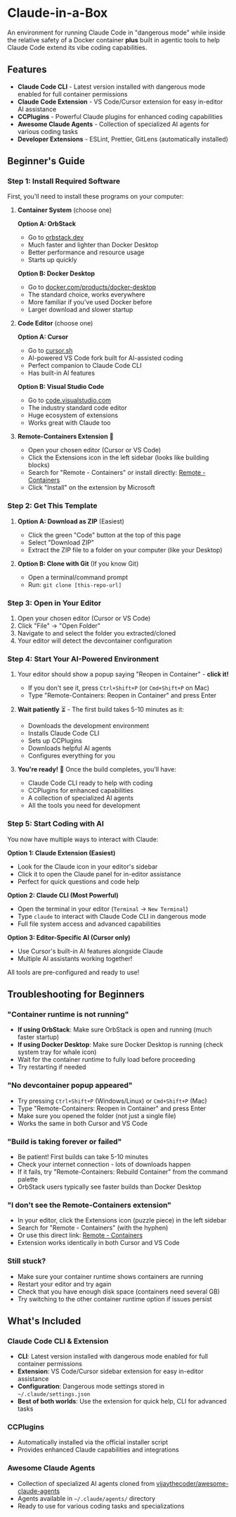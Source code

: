# Claude-in-a-Box

An environment for running Claude Code in "dangerous mode" while inside the relative safety of a Docker container **plus** built in agentic tools to help Claude Code extend its vibe coding capabilities.

## Features

- **Claude Code CLI** - Latest version installed with dangerous mode enabled for full container permissions
- **Claude Code Extension** - VS Code/Cursor extension for easy in-editor AI assistance
- **CCPlugins** - Powerful Claude plugins for enhanced coding capabilities
- **Awesome Claude Agents** - Collection of specialized AI agents for various coding tasks
- **Developer Extensions** - ESLint, Prettier, GitLens (automatically installed)

## Beginner's Guide

### Step 1: Install Required Software
First, you'll need to install these programs on your computer:

1. **Container System** (choose one)
   
   **Option A: OrbStack**
   - Go to [orbstack.dev](https://orbstack.dev)
   - Much faster and lighter than Docker Desktop
   - Better performance and resource usage
   - Starts up quickly
   
   **Option B: Docker Desktop**
   - Go to [docker.com/products/docker-desktop](https://docker.com/products/docker-desktop)
   - The standard choice, works everywhere
   - More familiar if you've used Docker before
   - Larger download and slower startup

2. **Code Editor** (choose one)

   **Option A: Cursor**
   - Go to [cursor.sh](https://cursor.sh)
   - AI-powered VS Code fork built for AI-assisted coding
   - Perfect companion to Claude Code CLI
   - Has built-in AI features
   
   **Option B: Visual Studio Code**
   - Go to [code.visualstudio.com](https://code.visualstudio.com)
   - The industry standard code editor
   - Huge ecosystem of extensions
   - Works great with Claude too

3. **Remote-Containers Extension** 🔌
   - Open your chosen editor (Cursor or VS Code)
   - Click the Extensions icon in the left sidebar (looks like building blocks)
   - Search for "Remote - Containers" or install directly: [Remote - Containers](https://marketplace.visualstudio.com/items?itemName=ms-vscode-remote.remote-containers)
   - Click "Install" on the extension by Microsoft

### Step 2: Get This Template
1. **Option A: Download as ZIP** (Easiest)
   - Click the green "Code" button at the top of this page
   - Select "Download ZIP"
   - Extract the ZIP file to a folder on your computer (like your Desktop)

2. **Option B: Clone with Git** (If you know Git)
   - Open a terminal/command prompt
   - Run: `git clone [this-repo-url]`

### Step 3: Open in Your Editor
1. Open your chosen editor (Cursor or VS Code)
2. Click "File" → "Open Folder"
3. Navigate to and select the folder you extracted/cloned
4. Your editor will detect the devcontainer configuration

### Step 4: Start Your AI-Powered Environment
1. Your editor should show a popup saying "Reopen in Container" - **click it!**
   - If you don't see it, press `Ctrl+Shift+P` (or `Cmd+Shift+P` on Mac)
   - Type "Remote-Containers: Reopen in Container" and press Enter

2. **Wait patiently** ⏳ - The first build takes 5-10 minutes as it:
   - Downloads the development environment
   - Installs Claude Code CLI
   - Sets up CCPlugins
   - Downloads helpful AI agents
   - Configures everything for you

3. **You're ready!** 🎉 Once the build completes, you'll have:
   - Claude Code CLI ready to help with coding
   - CCPlugins for enhanced capabilities  
   - A collection of specialized AI agents
   - All the tools you need for development

### Step 5: Start Coding with AI
You now have multiple ways to interact with Claude:

**Option 1: Claude Extension (Easiest)**
- Look for the Claude icon in your editor's sidebar
- Click it to open the Claude panel for in-editor assistance
- Perfect for quick questions and code help

**Option 2: Claude CLI (Most Powerful)**
- Open the terminal in your editor (`Terminal` → `New Terminal`)
- Type `claude` to interact with Claude Code CLI in dangerous mode
- Full file system access and advanced capabilities

**Option 3: Editor-Specific AI (Cursor only)**
- Use Cursor's built-in AI features alongside Claude
- Multiple AI assistants working together!

All tools are pre-configured and ready to use!

## Troubleshooting for Beginners

### "Container runtime is not running"
- **If using OrbStack**: Make sure OrbStack is open and running (much faster startup)
- **If using Docker Desktop**: Make sure Docker Desktop is running (check system tray for whale icon)
- Wait for the container runtime to fully load before proceeding
- Try restarting if needed

### "No devcontainer popup appeared"
- Try pressing `Ctrl+Shift+P` (Windows/Linux) or `Cmd+Shift+P` (Mac)
- Type "Remote-Containers: Reopen in Container" and press Enter
- Make sure you opened the folder (not just a single file)
- Works the same in both Cursor and VS Code

### "Build is taking forever or failed"
- Be patient! First builds can take 5-10 minutes
- Check your internet connection - lots of downloads happen
- If it fails, try "Remote-Containers: Rebuild Container" from the command palette
- OrbStack users typically see faster builds than Docker Desktop

### "I don't see the Remote-Containers extension"
- In your editor, click the Extensions icon (puzzle piece) in the left sidebar
- Search for "Remote - Containers" (with the hyphen)
- Or use this direct link: [Remote - Containers](https://marketplace.visualstudio.com/items?itemName=ms-vscode-remote.remote-containers)
- Extension works identically in both Cursor and VS Code

### Still stuck?
- Make sure your container runtime shows containers are running
- Restart your editor and try again
- Check that you have enough disk space (containers need several GB)
- Try switching to the other container runtime option if issues persist

## What's Included

### Claude Code CLI & Extension
- **CLI**: Latest version installed with dangerous mode enabled for full container permissions
- **Extension**: VS Code/Cursor sidebar extension for easy in-editor assistance  
- **Configuration**: Dangerous mode settings stored in `~/.claude/settings.json`
- **Best of both worlds**: Use the extension for quick help, CLI for advanced tasks

### CCPlugins
- Automatically installed via the official installer script
- Provides enhanced Claude capabilities and integrations

### Awesome Claude Agents
- Collection of specialized AI agents cloned from [vijaythecoder/awesome-claude-agents](https://github.com/vijaythecoder/awesome-claude-agents)
- Agents available in `~/.claude/agents/` directory
- Ready to use for various coding tasks and specializations